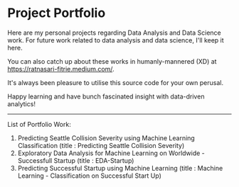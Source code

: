 # Project Portfolio

Here are my personal projects regarding Data Analysis and Data Science work. 
For future work related to data analysis and data science, I'll keep it here. 

You can also catch up about these works in humanly-mannered (XD) at https://ratnasari-fitrie.medium.com/. 

It's always been pleasure to utilise this source code for your own perusal. 

Happy learning and have bunch fascinated insight with data-driven analytics!

---

List of Portfolio Work:
1. Predicting Seattle Collision Severity using Machine Learning Classification (title : Predicting Seattle Collision Severity)
2. Exploratory Data Analysis for Machine Learning on Worldwide - Successfull Startup (title : EDA-Startup)
3. Predicting Successful Startup using Machine Learning (title : Machine Learning - Classification on Successful Start Up)




